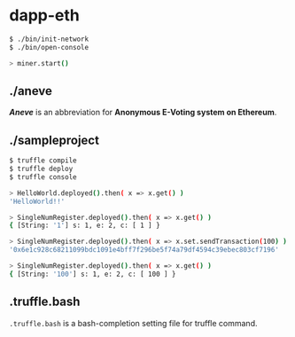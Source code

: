 # dapp-eth

```sh
$ ./bin/init-network
$ ./bin/open-console

> miner.start()
```


## ./aneve

***Aneve*** is an abbreviation for **Anonymous E-Voting system on Ethereum**.


## ./sampleproject

```sh
$ truffle compile
$ truffle deploy
$ truffle console

> HelloWorld.deployed().then( x => x.get() )
'HelloWorld!!'

> SingleNumRegister.deployed().then( x => x.get() )
{ [String: '1'] s: 1, e: 2, c: [ 1 ] }

> SingleNumRegister.deployed().then( x => x.set.sendTransaction(100) )
'0x6e1c928c68211099bdc1091e4bff7f296be5f74a79df4594c39ebec803cf7196'

> SingleNumRegister.deployed().then( x => x.get() )
{ [String: '100'] s: 1, e: 2, c: [ 100 ] }
```

## .truffle.bash

`.truffle.bash` is a bash-completion setting file for truffle command.

